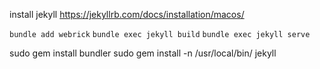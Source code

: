 install jekyll https://jekyllrb.com/docs/installation/macos/

`bundle add webrick`
`bundle exec jekyll build`
`bundle exec jekyll serve`


sudo gem install bundler
sudo gem install -n /usr/local/bin/ jekyll
